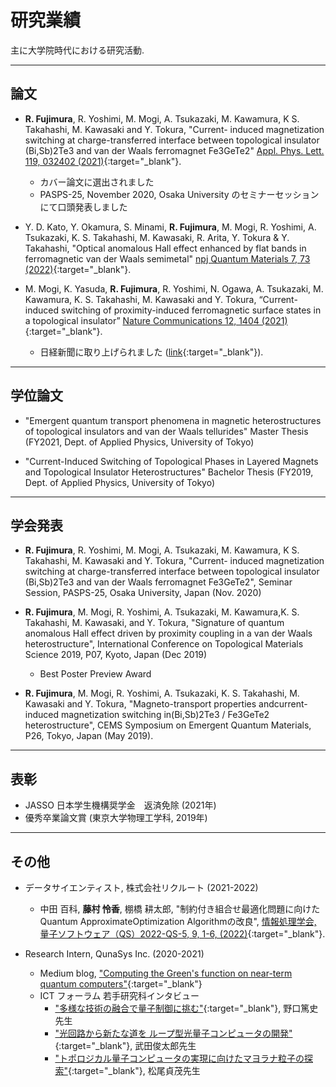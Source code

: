 # 研究業績

主に大学院時代における研究活動.

---

## 論文

- __R. Fujimura__, R. Yoshimi, M. Mogi, A. Tsukazaki, M. Kawamura, K S. Takahashi, M. Kawasaki and Y. Tokura, "Current- induced magnetization switching at charge-transferred interface between topological insulator (Bi,Sb)2Te3 and van der Waals ferromagnet Fe3GeTe2" [Appl. Phys. Lett. 119, 032402 (2021)](https://aip.scitation.org/doi/10.1063/5.0057863){:target="_blank"}.
    - カバー論文に選出されました
    - PASPS-25, November 2020, Osaka University のセミナーセッションにて口頭発表しました

- Y. D. Kato, Y. Okamura, S. Minami, __R. Fujimura__, M. Mogi, R. Yoshimi, A. Tsukazaki, K. S. Takahashi, M. Kawasaki, R. Arita, Y. Tokura & Y. Takahashi, "Optical anomalous Hall effect enhanced by flat bands in ferromagnetic van der Waals semimetal" [npj Quantum Materials 7, 73 (2022)](https://www.nature.com/articles/s41535-022-00482-2){:target="_blank"}.

- M. Mogi, K. Yasuda, __R. Fujimura__, R. Yoshimi, N. Ogawa, A. Tsukazaki, M. Kawamura, K. S. Takahashi, M. Kawasaki and Y. Tokura, “Current-induced switching of proximity-induced ferromagnetic surface states in a topological insulator” [Nature Communications 12, 1404 (2021)](https://www.nature.com/articles/s41467-021-21672-9){:target="_blank"}.
    - 日経新聞に取り上げられました ([link](https://www.nikkei.com/article/DGXLRSP605973_T00C21A3000000/){:target="_blank"}).

---

## 学位論文

- "Emergent quantum transport phenomena in magnetic heterostructures of topological insulators and van der Waals tellurides" Master Thesis (FY2021, Dept. of Applied Physics, University of Tokyo)

- "Current-Induced Switching of Topological Phases in Layered Magnets and Topological Insulator Heterostructures" Bachelor Thesis (FY2019, Dept. of Applied Physics, University of Tokyo)

---

## 学会発表

-  __R. Fujimura__, R. Yoshimi, M. Mogi, A. Tsukazaki, M. Kawamura, K S. Takahashi, M. Kawasaki and Y. Tokura, "Current- induced magnetization switching at charge-transferred interface between topological insulator (Bi,Sb)2Te3 and van der Waals ferromagnet Fe3GeTe2", Seminar Session, PASPS-25, Osaka University, Japan (Nov. 2020)

- __R. Fujimura__, M. Mogi, R. Yoshimi, A. Tsukazaki, M. Kawamura,K. S. Takahashi, M. Kawasaki, and Y. Tokura, "Signature of quantum anomalous Hall effect driven by proximity coupling in a van der Waals heterostructure", International Conference on Topological Materials Science 2019, P07, Kyoto, Japan (Dec 2019)
    - Best Poster Preview Award

- __R. Fujimura__, M. Mogi, R. Yoshimi, A. Tsukazaki, K. S. Takahashi, M. Kawasaki and Y. Tokura, "Magneto-transport properties andcurrent-induced magnetization switching in(Bi,Sb)2Te3 / Fe3GeTe2 heterostructure", CEMS Symposium on Emergent Quantum Materials, P26, Tokyo, Japan (May 2019).

---

## 表彰

- JASSO 日本学生機構奨学金　返済免除 (2021年)
- 優秀卒業論文賞 (東京大学物理工学科, 2019年)

---

## その他

- データサイエンティスト, 株式会社リクルート (2021-2022)
    - 中田 百科, __藤村 怜香__, 棚橋 耕太郎, "制約付き組合せ最適化問題に向けたQuantum ApproximateOptimization Algorithmの改良", [情報処理学会, 量子ソフトウェア（QS）2022-QS-5, 9, 1-6, (2022)](http://id.nii.ac.jp/1001/00217523/){:target="_blank"}.

- Research Intern, QunaSys Inc. (2020-2021)
    - Medium blog, ["Computing the Green's function on near-term quantum computers"](https://qunasys.medium.com/computing-the-greens-function-on-near-term-quantum-computers-9c0111f1381){:target="_blank"} 
    - ICT フォーラム 若手研究科インタビュー
        - ["多様な技術の融合で量子制御に挑む"](https://qforum.org/topics/young_interview01){:target="_blank"}, 野口篤史先生 
        - ["光回路から新たな道を ループ型光量子コンピュータの開発"](https://qforum.org/topics/young_interview06){:target="_blank"}, 武田俊太郎先生
        - ["トポロジカル量子コンピュータの実現に向けたマヨラナ粒子の探索"](https://qforum.org/topics/young_interview04){:target="_blank"}, 松尾貞茂先生
        